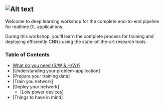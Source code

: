 ![Alt text](http://i.imgur.com/geLD4Xh.jpg)
---
Welcome to deep learning workshop for the complete end-to-end pipeline for realtime DL applications.

During this workshop, you'll learn the complete process for training and deploying efficiently CNNs using the state-of-the-art research tools.

### Table of Contents

* [What do you need (S/W & H/W)?](docs/prerequisites.md)
* [Understanding your problem-application]
* [Prepare your training data]
* [Train you network]
* [Deploy your network]
    * [Low power devices]
* [Things to have in mind]
